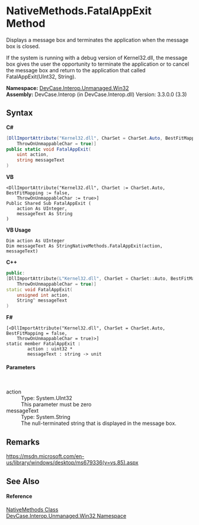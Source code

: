 # NativeMethods.FatalAppExit Method 
 

Displays a message box and terminates the application when the message box is closed. 

 If the system is running with a debug version of Kernel32.dll, the message box gives the user the opportunity to terminate the application or to cancel the message box and return to the application that called FatalAppExit(UInt32, String).

**Namespace:**&nbsp;<a href="N_DevCase_Interop_Unmanaged_Win32">DevCase.Interop.Unmanaged.Win32</a><br />**Assembly:**&nbsp;DevCase.Interop (in DevCase.Interop.dll) Version: 3.3.0.0 (3.3)

## Syntax

**C#**<br />
``` C#
[DllImportAttribute("Kernel32.dll", CharSet = CharSet.Auto, BestFitMapping = false, 
	ThrowOnUnmappableChar = true)]
public static void FatalAppExit(
	uint action,
	string messageText
)
```

**VB**<br />
``` VB
<DllImportAttribute("Kernel32.dll", CharSet := CharSet.Auto, BestFitMapping := false, 
	ThrowOnUnmappableChar := true>]
Public Shared Sub FatalAppExit ( 
	action As UInteger,
	messageText As String
)
```

**VB Usage**<br />
``` VB Usage
Dim action As UInteger
Dim messageText As StringNativeMethods.FatalAppExit(action, messageText)
```

**C++**<br />
``` C++
public:
[DllImportAttribute(L"Kernel32.dll", CharSet = CharSet::Auto, BestFitMapping = false, 
	ThrowOnUnmappableChar = true)]
static void FatalAppExit(
	unsigned int action, 
	String^ messageText
)
```

**F#**<br />
``` F#
[<DllImportAttribute("Kernel32.dll", CharSet = CharSet.Auto, BestFitMapping = false, 
	ThrowOnUnmappableChar = true)>]
static member FatalAppExit : 
        action : uint32 * 
        messageText : string -> unit 

```


#### Parameters
&nbsp;<dl><dt>action</dt><dd>Type: System.UInt32<br />This parameter must be zero</dd><dt>messageText</dt><dd>Type: System.String<br />The null-terminated string that is displayed in the message box.</dd></dl>

## Remarks
<a href="https://msdn.microsoft.com/en-us/library/windows/desktop/ms679336(v=vs.85).aspx" target="_blank">https://msdn.microsoft.com/en-us/library/windows/desktop/ms679336(v=vs.85).aspx</a>

## See Also


#### Reference
<a href="T_DevCase_Interop_Unmanaged_Win32_NativeMethods">NativeMethods Class</a><br /><a href="N_DevCase_Interop_Unmanaged_Win32">DevCase.Interop.Unmanaged.Win32 Namespace</a><br />